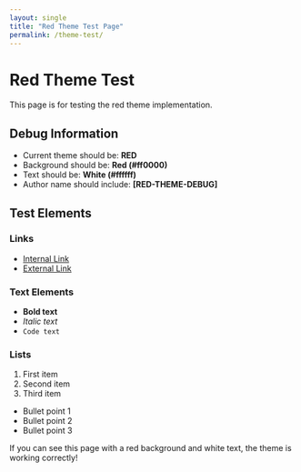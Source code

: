 ```yaml
---
layout: single
title: "Red Theme Test Page"
permalink: /theme-test/
---
```


# Red Theme Test

This page is for testing the red theme implementation.

## Debug Information

- Current theme should be: **RED**
- Background should be: **Red (#ff0000)**
- Text should be: **White (#ffffff)**
- Author name should include: **[RED-THEME-DEBUG]**

## Test Elements

### Links
- [Internal Link](#)
- [External Link](https://github.com)

### Text Elements
- **Bold text**
- *Italic text*
- `Code text`

### Lists
1. First item
2. Second item
3. Third item

- Bullet point 1
- Bullet point 2
- Bullet point 3

If you can see this page with a red background and white text, the theme is working correctly!
